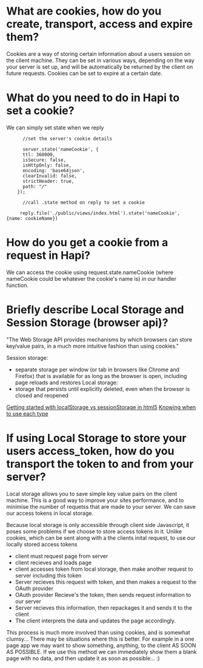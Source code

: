 # What are cookies, how do you create, transport, access and expire them?
  Cookies are a way of storing certain information about a users session on the client machine.
  They can be set in various ways, depending on the way your server is set up, and will be automatically be returned by the client on future requests.
  Cookies can be set to expire at a certain date.

# What do you need to do in Hapi to set a cookie?
  We can simply set state when we reply 
  
```
      //set the server's cookie details
      
      server.state('nameCookie', {
      ttl: 360000,
      isSecure: false,
      isHttpOnly: false,
      encoding: 'base64json',
      clearInvalid: false,
      strictHeader: true,
      path: "/"
    });

      //call .state method on reply to set a cookie
      
     reply.file('./public/views/index.html').state('nameCookie', {name: cookieName})
```


# How do you get a cookie from a request in Hapi?
  
  We can access the cookie using request.state.nameCookie (where nameCookie could be whatever the cookie's name is) in our handler function.
  
# Briefly describe Local Storage and Session Storage (browser api)?
"The Web Storage API provides mechanisms by which browsers can store key/value pairs, in a much more intuitive fashion than using cookies."

Session storage:
- separate storage per window (or tab in browsers like Chrome and Firefox) that is available for as long as the browser is open, including page reloads and restores
Local storage:
- storage that persists until explicitly deleted, even when the browser is closed and reopened

[Getting started with localStorage vs sessionStorage in html5](http://javascript.tutorialhorizon.com/2015/09/08/getting-started-with-localstorage-vs-sessionstorage-in-html5/)
[Knowing when to use each type](https://github.com/FAC9/READMES/blob/master/hapi/cache-and-cookies.md#when-to-use-sessionstorage)
# If using Local Storage to store your users access_token, how do you transport the token to and from your server?
  Local storage allows you to save simple key value pairs on the client machine. This is a good way to improve your sites performance, and to minimise the number of requetss that are made to your server. We can save our access tokens in local storage.
  
  Because local storage is only accessible through client side Javascript, it poses some problems if we choose to store access tokens in it. Unlike cookies, which can be sent along with a the clients inital request, to use our locally stored access tokens
  
  - client must request page from server
  - client recieves and loads page
  - client accesses token from local storage, then make another request to server including this token
  - Server recieves this request with token, and then makes a request to the OAuth provider
  - OAuth provider Recieve's the token, then sends request information to our server
  - Server recieves this information, then repackages it and sends it to the client
  - The client interprets the data and updates the page accordingly.
  
  This process is much more involved than using cookies, and is somewhat clumsy... There may be situations where this is better. For example in a one page app we may want to show something, anything, to the client AS SOON AS POSSIBLE. If we use this method we can immediately show them a blank page with no data, and then update it as soon as possible... :)
